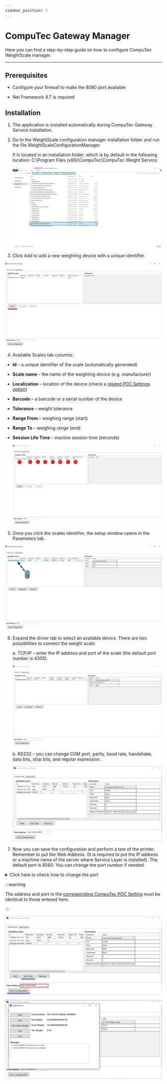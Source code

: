 ```yaml
---
sidebar_position: 3
---
```


# CompuTec Gateway Manager

Here you can find a step-by-step guide on how to configure CompuTec WeightScale manager.

---

## Prerequisites

- Configure your firewall to make the 8080 port available

- Net Framework 4.7 is required

## Installation

1. The application is installed automatically during CompuTec Gateway Service installation.

2. Go to the WeightScale configuration manager installation folder and run the file WeightScaleConfigurationManager.

   It is located in an installation folder, which is by default in the following location: C:\Program Files (x86)\CompuTec\CompuTec Weight Service\.

   ![Installation folder](./media/computec-gateway-manager/installation-folder.webp)

3. Click Add to add a new weighting device with a unique identifier.

![Add new scale](./media/computec-gateway-manager/add-new.webp)

4. Available Scales tab columns:

- **Id** – a unique identifier of the scale (automatically generated)

- **Scale name** – the name of the weighting device (e.g. manufacturer)

- **Localization** – location of the device (check a [related PDC Settings option](../setting-up-the-application/pdc-settings/pdc-settings.md#assigning-pdc-settings-templates))

- **Barcode** – a barcode or a serial number of the device

- **Tolerance** – weight tolerance

- **Range From** – weighing range (start)

- **Range To** – weighing range (end)

- **Session Life Time** – inactive session time (seconds)

  ![Scales columns](./media/computec-gateway-manager/scales-columns.webp)

5. Once you click the scales identifier, the setup window opens in the Parameters tab.

![Scale parameters](./media/computec-gateway-manager/scale-parameters.webp)

6. Expand the driver tab to select an available device. There are two possibilities to connect the weight scale:

   a. TCP/IP – enter the IP address and port of the scale (the default port number is 4305).

   ![Scale IP](./media/computec-gateway-manager/scale-ip.webp)

   b. RS232 – you can change COM port, parity, baud rate, handshake, data bits, stop bits, and regular expression.

   ![Scale RS232](./media/computec-gateway-manager/scale-rs232.webp)

7. Now you can save the configuration and perform a test of the printer. Remember to put the Web Address. (It is required to put the IP address or a machine name of the server where Service Layer is installed). The default port is 8080. You can change the port number if needed.

<details>
  <summary>Click here to check how to change the port</summary>
  <div>
    The port can be changed by editing a file located in CompuTec Service Layer installation folder. The default path: C:\Program Files\CompuTec\CompuTec Service Layer\CompuTec.ServiceLayer.Host.WindowsService.exe

    ![Port config](./media/computec-gateway-manager/port-config.webp)

  </div>
</details>

:::warning

The address and port in the [corresponding CompuTec PDC Setting](./../setting-up-the-application/setting-up-the-application.md#ct-labels-settings) must be identical to those entered here.

:::

![Manager](./media/computec-gateway-manager/manager-1.webp)

![Manager](./media/computec-gateway-manager/manager-2.webp)
